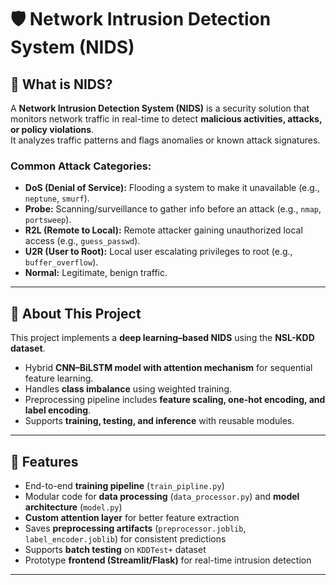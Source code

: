 # 🛡️ Network Intrusion Detection System (NIDS)

## 📌 What is NIDS?  
A **Network Intrusion Detection System (NIDS)** is a security solution that monitors network traffic in real-time to detect **malicious activities, attacks, or policy violations**.  
It analyzes traffic patterns and flags anomalies or known attack signatures.  

### Common Attack Categories:
- **DoS (Denial of Service):** Flooding a system to make it unavailable (e.g., `neptune`, `smurf`).  
- **Probe:** Scanning/surveillance to gather info before an attack (e.g., `nmap`, `portsweep`).  
- **R2L (Remote to Local):** Remote attacker gaining unauthorized local access (e.g., `guess_passwd`).  
- **U2R (User to Root):** Local user escalating privileges to root (e.g., `buffer_overflow`).  
- **Normal:** Legitimate, benign traffic.  

---

## 📌 About This Project  
This project implements a **deep learning–based NIDS** using the **NSL-KDD dataset**.  
- Hybrid **CNN–BiLSTM model with attention mechanism** for sequential feature learning.  
- Handles **class imbalance** using weighted training.  
- Preprocessing pipeline includes **feature scaling, one-hot encoding, and label encoding**.  
- Supports **training, testing, and inference** with reusable modules.  

---

## 🚀 Features  
- End-to-end **training pipeline** (`train_pipline.py`)  
- Modular code for **data processing** (`data_processor.py`) and **model architecture** (`model.py`)  
- **Custom attention layer** for better feature extraction  
- Saves **preprocessing artifacts** (`preprocessor.joblib`, `label_encoder.joblib`) for consistent predictions  
- Supports **batch testing** on `KDDTest+` dataset  
- Prototype **frontend (Streamlit/Flask)** for real-time intrusion detection  

---


